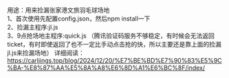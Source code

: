用途：用来捡漏张家港文旅羽毛球场地<br>
1、首次使用先配置config.json，然后npm install一下<br>
2、捡漏主程序:jl.js<br>
3、9点抢场地主程序:quick.js （腾讯验证码服务不够稳定，有时候会无法返回ticket，有时即使返回了也不一定比手动点击抢的快，所以主要还是靠上面的捡漏jl.js来捡漏场地）
详细阅读：https://carljings.top/blog/2024/12/20/%E7%BE%BD%E7%90%83%E5%9C%BA-%E8%87%AA%E5%8A%A8%E6%8D%A1%E6%BC%8F/index/

